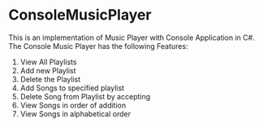 # ConsoleMusicPlayer

This is an implementation of Music Player with Console Application in C#.
The Console Music Player has the following Features:
1. View All Playlists
2. Add new Playlist
3. Delete the Playlist
4. Add Songs to specified playlist
5. Delete Song from Playlist by accepting 
6. View Songs in order of addition
7. View Songs in alphabetical order
